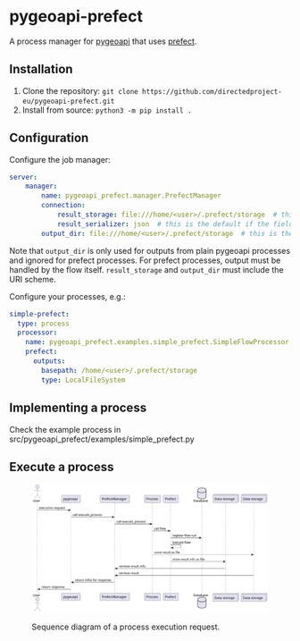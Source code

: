 # pygeoapi-prefect

A process manager for [pygeoapi] that uses [prefect].

[pygeoapi]: https://pygeoapi.io/
[prefect]: https://www.prefect.io/

## Installation

1. Clone the repository: `git clone https://github.com/directedproject-eu/pygeoapi-prefect.git`
2. Install from source: `python3 -m pip install .`

## Configuration

Configure the job manager:
```yaml
server:
    manager:
        name: pygeoapi_prefect.manager.PrefectManager
        connection:
            result_storage: file:///home/<user>/.prefect/storage  # this is the default if the field isn't set
            result_serializer: json  # this is the default if the field isn't set
        output_dir: file:///home/<user>/.prefect/storage  # this is the default if the field isn't set
```
Note that `output_dir` is only used for outputs from plain pygeoapi processes and ignored for prefect processes. 
For prefect processes, output must be handled by the flow itself. `result_storage` and `output_dir` must include the URI scheme.

Configure your processes, e.g.:
```yaml
simple-prefect:
  type: process
  processor:
    name: pygeoapi_prefect.examples.simple_prefect.SimpleFlowProcessor
    prefect:
      outputs:
        basepath: /home/<user>/.prefect/storage
        type: LocalFileSystem
```

## Implementing a process

Check the example process in src/pygeoapi_prefect/examples/simple_prefect.py

## Execute a process

<figure>
  <p align="center">
  <img src="docs/images/sequence_diagram.svg" width="1000" " />
  </p>
  <figcaption>Sequence diagram of a process execution request.</figcaption>
</figure>